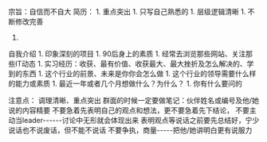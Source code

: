 宗旨：自信而不自大
简历：
1. 
重点突出
1. 
只写自己熟悉的
1. 
层级逻辑清晰
1. 
不断修改完善


1. 
自我介绍
1. 
印象深刻的项目
1. 
90后身上的素质
1. 
经常去浏览那些网站、关注那些IT动态
1. 
实习经历：收获、最有价值、收获最大、最大挫折及怎么解决的、学到的东西
1. 
这个行业的前景、未来是你你会怎么做
1. 
这个行业的领导需要什么样的能力或素质
1. 
最近一年或者几个月想做什么？为什么？
1. 
你有什么要问的


注意点：
调理清晰、重点突出
群面的时候一定要做笔记：伙伴姓名或编号及他/她说的内容精要
不要急着先表明自己的观点和想法，更不要急着先下结论，
不要主动当leader------讨论中无形就会体现出来
表明观点等说话之前要先总结好，宁少说话也不说废话，但不能不说话
不要争执，商量-----把他/她讲明白更有说服力

